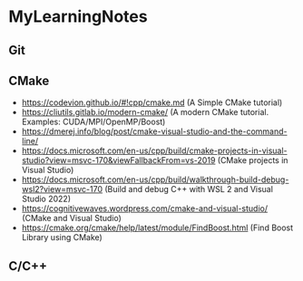 # MyLearningNotes

## Git


## CMake
* https://codevion.github.io/#!cpp/cmake.md (A Simple CMake tutorial)
* https://cliutils.gitlab.io/modern-cmake/ (A modern CMake tutorial. Examples: CUDA/MPI/OpenMP/Boost)
* https://dmerej.info/blog/post/cmake-visual-studio-and-the-command-line/
* https://docs.microsoft.com/en-us/cpp/build/cmake-projects-in-visual-studio?view=msvc-170&viewFallbackFrom=vs-2019 (CMake projects in Visual Studio)
* https://docs.microsoft.com/en-us/cpp/build/walkthrough-build-debug-wsl2?view=msvc-170 (Build and debug C++ with WSL 2 and Visual Studio 2022)
* https://cognitivewaves.wordpress.com/cmake-and-visual-studio/ (CMake and Visual Studio)
* https://cmake.org/cmake/help/latest/module/FindBoost.html (Find Boost Library using CMake)

## C/C++
